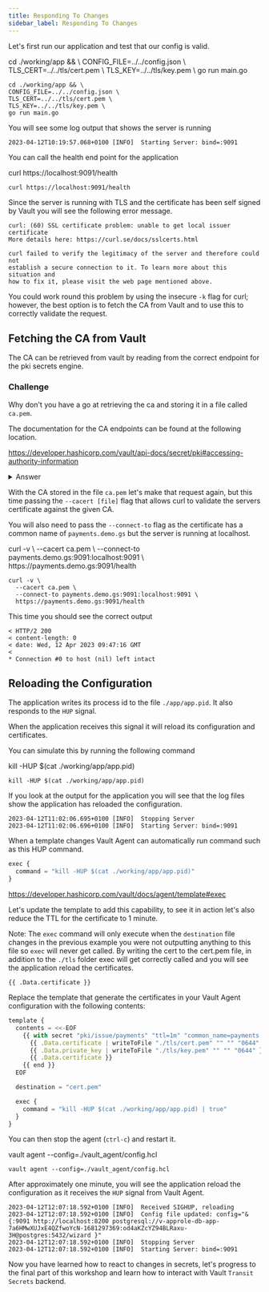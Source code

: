 ```yaml
---
title: Responding To Changes
sidebar_label: Responding To Changes
---
```


Let's first run our application and test that our config is valid.


<VSCodeTerminal target="App">
  <Command>
    cd ./working/app && \
    CONFIG_FILE=../../config.json \
    TLS_CERT=../../tls/cert.pem \
    TLS_KEY=../../tls/key.pem \
    go run main.go  
  </Command>
</VSCodeTerminal>

```shell
cd ./working/app && \
CONFIG_FILE=../../config.json \
TLS_CERT=../../tls/cert.pem \
TLS_KEY=../../tls/key.pem \
go run main.go  
```

You will see some log output that shows the server is running

```shell
2023-04-12T10:19:57.068+0100 [INFO]  Starting Server: bind=:9091
```

You can call the health end point for the application

<VSCodeTerminal target="Vault">
  <Command>
  curl https://localhost:9091/health
  </Command>
</VSCodeTerminal>

```shell
curl https://localhost:9091/health
```

Since the server is running with TLS and the certificate has been self signed
by Vault you will see the following error message.

```shell
curl: (60) SSL certificate problem: unable to get local issuer certificate
More details here: https://curl.se/docs/sslcerts.html

curl failed to verify the legitimacy of the server and therefore could not
establish a secure connection to it. To learn more about this situation and
how to fix it, please visit the web page mentioned above.
```

You could work round this problem by using the insecure `-k` flag for curl;
however, the best option is to fetch the CA from Vault and to use this to
correctly validate the request.

## Fetching the CA from Vault

The CA can be retrieved from vault by reading from the correct endpoint 
for the pki secrets engine.


### Challenge

Why don't you have a go at retrieving the ca and storing it in a file 
called `ca.pem`.

The documentation for the CA endpoints can be found at the following location.

https://developer.hashicorp.com/vault/api-docs/secret/pki#accessing-authority-information

<details>
  <summary>Answer</summary>

Get it right?

You should have run the following command:

<VSCodeTerminal target="Vault">
  <Command>
vault read --format=json pki/cert/ca \
  | jq -r .data.certificate \
  > "ca.pem"
  </Command>
</VSCodeTerminal>

```shell
vault read --format=json pki/cert/ca \
  | jq -r .data.certificate \
  > "ca.pem"
```
</details>

With the CA stored in the file `ca.pem` let's make that request again, but
this time passing the `--cacert [file]` flag that allows curl to validate
the servers certificate against the given CA.

You will also need to pass the `--connect-to` flag as the certificate has a common
name of `payments.demo.gs` but the server is running at localhost.

<VSCodeTerminal target="Vault">
  <Command>
  curl -v \
    --cacert ca.pem \
    --connect-to payments.demo.gs:9091:localhost:9091 \
    https://payments.demo.gs:9091/health
  </Command>
</VSCodeTerminal>

```shell
curl -v \
  --cacert ca.pem \
  --connect-to payments.demo.gs:9091:localhost:9091 \
  https://payments.demo.gs:9091/health
```

This time you should see the correct output

```shell
< HTTP/2 200 
< content-length: 0
< date: Wed, 12 Apr 2023 09:47:16 GMT
< 
* Connection #0 to host (nil) left intact
```

## Reloading the Configuration

The application writes its process id to the file
`./app/app.pid`. It also responds to the `HUP` signal.

When the application receives this signal it will 
reload its configuration and certificates.

You can simulate this by running the following command

<VSCodeTerminal target="Vault">
  <Command>
  kill -HUP $(cat ./working/app/app.pid)
  </Command>
</VSCodeTerminal>

```
kill -HUP $(cat ./working/app/app.pid)
```

If you look at the output for the application you will see that the log
files show the application has reloaded the configuration.

```shell
2023-04-12T11:02:06.695+0100 [INFO]  Stopping Server
2023-04-12T11:02:06.696+0100 [INFO]  Starting Server: bind=:9091
```

When a template changes Vault Agent can automatically run command such as
this HUP command.

```javascript
exec {
  command = "kill -HUP $(cat ./working/app/app.pid)"
}
```

https://developer.hashicorp.com/vault/docs/agent/template#exec

Let's update the template to add this capability, to see it in action
let's also reduce the TTL for the certificate to 1 minute.

Note: The `exec` command will only execute when the `destination` file changes
in the previous example you were not outputting anything to this file so
`exec` will never get called. By writing the cert to the cert.pem file, 
in addition to the `./tls` folder exec will get correctly called and you will
see the application reload the certificates.

```
{{ .Data.certificate }}
```

Replace the template that generate the certificates in your Vault Agent
configuration with the following contents:

```javascript
template {
  contents = <<-EOF
    {{ with secret "pki/issue/payments" "ttl=1m" "common_name=payments.demo.gs"}}
      {{ .Data.certificate | writeToFile "./tls/cert.pem" "" "" "0644" }}
      {{ .Data.private_key | writeToFile "./tls/key.pem" "" "" "0644" }}
      {{ .Data.certificate }}
    {{ end }}
  EOF

  destination = "cert.pem"

  exec {
    command = "kill -HUP $(cat ./working/app/app.pid) | true"
  }
}
```

You can then stop the agent (`ctrl-c`) and restart it.

<VSCodeTerminal target="Agent">
  <Command>vault agent --config=./vault_agent/config.hcl</Command>
</VSCodeTerminal>

```shell
vault agent --config=./vault_agent/config.hcl
```

After approximately one minute, you will see the application reload
the configuration as it receives the `HUP` signal from Vault Agent.

```
2023-04-12T12:07:18.592+0100 [INFO]  Received SIGHUP, reloading
2023-04-12T12:07:18.592+0100 [INFO]  Config file updated: config="&{:9091 http://localhost:8200 postgresql://v-approle-db-app-7a6HMwXUJxE4QZfwoYcN-1681297369:od4aKZcYZ94BLRaxu-3H@postgres:5432/wizard }"
2023-04-12T12:07:18.592+0100 [INFO]  Stopping Server
2023-04-12T12:07:18.592+0100 [INFO]  Starting Server: bind=:9091
```

Now you have learned how to react to changes in secrets, let's progress to
the final part of this workshop and learn how to interact with Vault `Transit Secrets`
backend.


